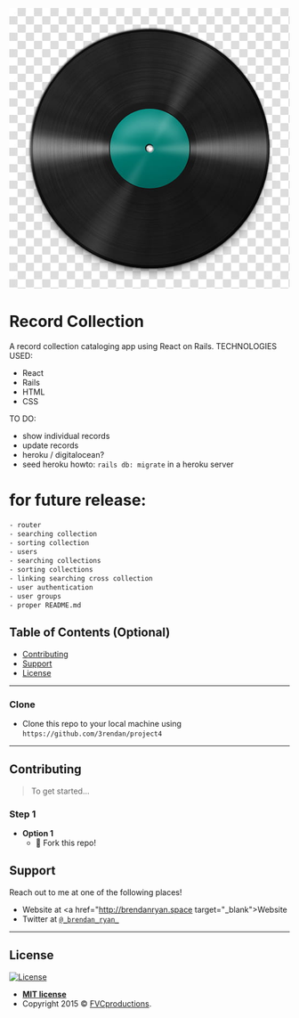 <a href="https://github.com/3rendan/project4"><img src="https://github.com/3rendan/project4/blob/master/record.jpg?v=3&s=200" style="background-color:white;" title="Brendan Ryan" alt="Brendan Ryan"></a>

# Record Collection
A record collection cataloging app using React on Rails.
TECHNOLOGIES USED:
  - React
  - Rails
  - HTML
  - CSS

TO DO:
  - show individual records
  - update records
  - heroku / digitalocean?
  - seed heroku howto: `rails db: migrate` in a heroku server
# for future release:
    - router
    - searching collection
    - sorting collection
    - users
    - searching collections
    - sorting collections
    - linking searching cross collection
    - user authentication
    - user groups
    - proper README.md


## Table of Contents (Optional)


- [Contributing](#contributing)
- [Support](#support)
- [License](#license)


---



### Clone

- Clone this repo to your local machine using `https://github.com/3rendan/project4`


---

## Contributing

> To get started...

### Step 1

- **Option 1**
    - 🍴 Fork this repo!


## Support

Reach out to me at one of the following places!

- Website at <a href="http://brendanryan.space target="_blank">Website</a>
- Twitter at <a href="http://twitter.com/_brendan_ryan_" target="_blank">`@_brendan_ryan_`</a>



---

## License

[![License](http://img.shields.io/:license-mit-blue.svg?style=flat-square)](http://badges.mit-license.org)

- **[MIT license](http://opensource.org/licenses/mit-license.php)**
- Copyright 2015 © <a href="http://fvcproductions.com" target="_blank">FVCproductions</a>.
